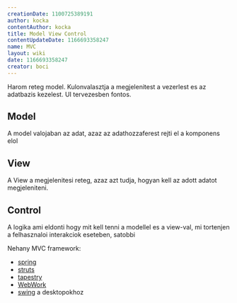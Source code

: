 ```yaml
---
creationDate: 1100725389191 
author: kocka 
contentAuthor: kocka 
title: Model View Control 
contentUpdateDate: 1166693358247 
name: MVC 
layout: wiki 
date: 1166693358247 
creator: boci 
---
```

Harom reteg model. Kulonvalasztja a megjelenitest a vezerlest es az adatbazis kezelest. UI tervezesben fontos.

## Model

A model valojaban az adat, azaz az adathozzaferest rejti el a komponens elol

## View

A View a megjelenitesi reteg, azaz azt tudja, hogyan kell az adott adatot megjeleniteni.

## Control

A logika ami eldonti hogy mit kell tenni a modellel es a view-val, mi tortenjen a felhasznaloi interakciok eseteben, satobbi

Nehany MVC framework:

*   [spring](spring.html)
*   [struts](struts.html)
*   [tapestry](tapestry.html)
*   [WebWork](WebWork.html)
*   [swing](Swing.html) a desktopokhoz




